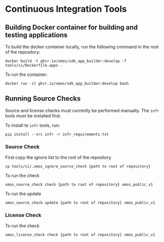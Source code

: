 # Continuous Integration Tools

## Building Docker container for building and testing applications

To build the docker container locally, run the following command in the root of the repository:

    docker build -t ghcr.io/xmos/sdk_app_builder:develop -f tools/ci/Dockerfile.apps .

To run the container:

    docker run -it ghcr.io/xmos/sdk_app_builder:develop bash

## Running Source Checks

Source and license checks must currently be performed manually.  The `infr` tools must be installed first.

To install te `infr` tools, run:

    pip install --src infr -r infr_requirements.txt

### Source Check

First copy the ignore list to the root of the repository

    cp tools/ci/.xmos_ignore_source_check {path to root of repository}

To run the check

    xmos_source_check check {path to root of repository} xmos_public_v1

To run the update 

    xmos_source_check update {path to root of repository} xmos_public_v1

### License Check

To run the check

    xmos_license_check check {path to root of repository} xmos_public_v1
